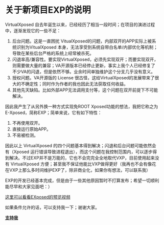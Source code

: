 # 关于新项目EXP的说明

VirtualXposed 自去年诞生以来，已经经历了相当一段时间；在项目的演进过程中，逐渐发现它的一些不足：

1. 后台问题。这是一直困扰 VitualXposed的问题，内部双开的APP实际上被系统识别为VitualXposed 本身，无法享受到系统自带白名单/内部优化等机制；导致在某些后台严格的系统上经常被杀死。
2. 闪退率高/兼容性。要实现VirtualXposed，必须先实现双开；而要实现双开，则需要做大量的兼容；VA开源版本已经停止更新，事实上我个人已经修复了不少VA的闪退，但是依然不够。业余时间单独维护这个分支几乎没有意义。
3. 授权问题。VA开源版的 License 很古怪，这给VirtualXposed的发展带来了很大的不确定性；同时作为作者的我也因此无法获取任何收益。
4. 其他先天缺陷。比如外部APP无法调用支付等，这个问题在双开前提下不可能解决。

因此我产生了从另外换一种方式实现免ROOT Xposed功能的想法，我把它称之为 E-Xposed，简称EXP；简单来说，它有如下特性：

1. 不再使用双开。
2. 直接运行原始APP。
3. 不易被检测。

因此以上 VirtualXposed 的四个问题基本得到解决；闪退和后台问题可能依然会有（Xposed 运行错误导致进程退出），而这个问题在我控制范围内，可以逐步得到解决。不过EXP并不是万能的，它也不会完完全全地取代VXP，目前使用起来没有 VirtualXposed 方便；甚至我不保证他能比VXP做得更好（我再也不会有像花在VXP上那么多时间维护EXP了，除非商业化，如果你有想法，可以联系我）

EXP的开发已经基本完成，但是由于一些其他原因暂时不打算发布；希望一切顺利能尽早和大家见面吧：）

[这里可以看看EXposed的预览视频](http://www.bilibili.com/video/av29861982/)

如果条件允许的话，可以支持我一下；谢谢大家。

[**支持我**](https://vxposed.com/donate.html)
